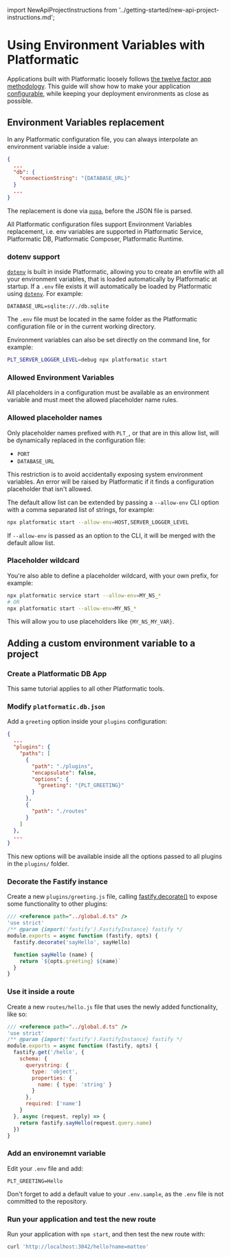 import NewApiProjectInstructions from '../getting-started/new-api-project-instructions.md';

# Using Environment Variables with Platformatic

Applications built with Platformatic loosely follows [the twelve factor app methodology](https://12factor.net/).
This guide will show how to make your application [configurable](https://12factor.net/config), while
keeping your deployment environments as close as possible.

## Environment Variables replacement

In any Platformatic configuration file, you can always interpolate an environment variable inside a value:

```json
{
  ...
  "db": {
    "connectionString": "{DATABASE_URL}"
  }
  ...
}
```

The replacement is done via [`pupa`](http://npm.im/pupa), before the JSON file is parsed.

All Platformatic configuration files support Environment Variables replacement, i.e.
env variables are supported in Platformatic Service, Platformatic DB, Platformatic Composer, Platformatic Runtime.

### dotenv support

[`dotenv`](http://npm.im/dotenv) is built in inside Platformatic, allowing you to create an envfile with
all your environment variables, that is loaded automatically by Platformatic at startup.
If a `.env` file exists it will automatically be loaded by Platformatic using
[`dotenv`](https://github.com/motdotla/dotenv). For example:

```plaintext title=".env"
DATABASE_URL=sqlite://./db.sqlite
```

The `.env` file must be located in the same folder as the Platformatic configuration
file or in the current working directory.

Environment variables can also be set directly on the command line, for example:

```bash
PLT_SERVER_LOGGER_LEVEL=debug npx platformatic start
```

### Allowed Environment Variables

All placeholders in a configuration must be available as an environment variable
and must meet the allowed placeholder name rules.

### Allowed placeholder names

Only placeholder names prefixed with `PLT_`, or that are in this allow list, will be
dynamically replaced in the configuration file:

- `PORT`
- `DATABASE_URL`

This restriction is to avoid accidentally exposing system environment variables.
An error will be raised by Platformatic if it finds a configuration placeholder
that isn't allowed.

The default allow list can be extended by passing a `--allow-env` CLI option with a
comma separated list of strings, for example:

```bash
npx platformatic start --allow-env=HOST,SERVER_LOGGER_LEVEL
```

If `--allow-env` is passed as an option to the CLI, it will be merged with the
default allow list.

### Placeholder wildcard

You're also able to define a placeholder wildcard, with your own prefix, for example:

```bash
npx platformatic service start --allow-env=MY_NS_*
# OR
npx platformatic start --allow-env=MY_NS_*
```

This will allow you to use placeholders like `{MY_NS_MY_VAR}`.

## Adding a custom environment variable to a project

### Create a Platformatic DB App

<NewApiProjectInstructions/>

This same tutorial applies to all other Platformatic tools.

### Modify `platformatic.db.json`

Add a `greeting` option inside your `plugins` configuration:

```json
{
  ...
  "plugins": {
    "paths": [
      {
        "path": "./plugins",
        "encapsulate": false,
        "options": {
          "greeting": "{PLT_GREETING}"
        }
      },
      {
        "path": "./routes"
      }
    ]
  },
  ...
}
```

This new options will be available inside all the options passed to
all plugins in the `plugins/` folder.

### Decorate the Fastify instance

Create a new `plugins/greeting.js` file, calling [fastify.decorate()](https://fastify.dev/docs/latest/Reference/Decorators/#decorators)
to expose some functionality to other plugins:

```js
/// <reference path="../global.d.ts" />
'use strict'
/** @param {import('fastify').FastifyInstance} fastify */
module.exports = async function (fastify, opts) {
  fastify.decorate('sayHello', sayHello)

  function sayHello (name) {
    return `${opts.greeting} ${name}`
  }
}
```

### Use it inside a route

Create a new `routes/hello.js` file that uses the newly added functionality, like so:

```js
/// <reference path="../global.d.ts" />
'use strict'
/** @param {import('fastify').FastifyInstance} fastify */
module.exports = async function (fastify, opts) {
  fastify.get('/hello', {
    schema: {
      querystring: {
        type: 'object',
        properties: {
          name: { type: 'string' }
        }
      },
      required: ['name']
    }
  }, async (request, reply) => {
    return fastify.sayHello(request.query.name)
  })
}
```

### Add an environemnt variable

Edit your `.env` file and add:

```
PLT_GREETING=Hello
```

Don't forget to add a default value to your `.env.sample`, as
the `.env` file is not committed to the repository.

### Run your application and test the new route

Run your application with `npm start`, and then test the new route with:

```bash
curl 'http://localhost:3042/hello?name=matteo'
```
